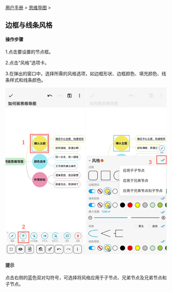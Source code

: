 [用户手册](/dragonnest/drawnote/manual) > [思维导图](/dragonnest/drawnote/manual/mind_mapping) >

边框与线条风格
---
#### 操作步骤

1.点击要设置的节点框。

2.点击“风格”选项卡。

3.在弹出的窗口中，选择所需的风格选项，如边框形状、边框颜色、填充颜色、线条样式和线条颜色。

![](imgs/border_and_line_style1.png)

#### 提示

点击右侧的蓝色双对勾符号，可选择将风格应用于子节点、兄弟节点及兄弟节点和子节点。
